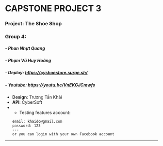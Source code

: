 # CAPSTONE PROJECT 3
###  Project: The Shoe Shop
### Group 4:
##### - Phan Nhựt Quang
##### - Phạm Vũ Huy Hoàng
##### - Deploy: https://cyshoestore.surge.sh/
##### - Youtube: https://youtu.be/VnEKGJCmwfo

+ **Design**: Trương Tấn Khải
+ **API**: CyberSoft
+ - Testing features account:
  ```
  email: khaido@gmail.com
  password: 123
  ---
  or you can login with your own Facebook account
  ```
---


